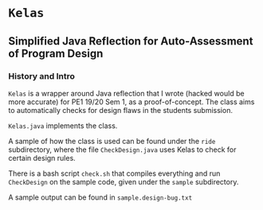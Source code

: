 # `Kelas`

## Simplified Java Reflection for Auto-Assessment of Program Design

### History and Intro
`Kelas` is a wrapper around Java reflection that I wrote (hacked would be more accurate) for PE1 19/20 Sem 1, as a proof-of-concept.  The class aims to automatically checks for design flaws in the students submission.

`Kelas.java` implements the class.

A sample of how the class is used can be found under the `ride` subdirectory, where the file `CheckDesign.java` uses Kelas to check for certain design rules.

There is a bash script `check.sh` that compiles everything and run `CheckDesign` on the sample code, given under the `sample` subdirectory. 

A sample output can be found in `sample.design-bug.txt`
